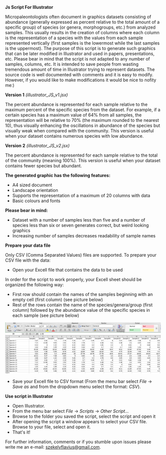 **Js Script For Illustrator**

Micropaleontologists often document in graphics datasets consisting of abundance (generally expressed as percent relative to the total amount of a specific group) of species (or genera, morphogroups, etc.) from analyzed samples. This usually results in the creation of columns where each column is the representation of a species with the values from each sample represented vertically (first samples is the lowermost while the last samples is the uppermost). The purpose of this script is to generate such graphics that can be later modified in Illustrator and used in papers, presentations, etc. Please bear in mind that the script is not adapted to any number of samples, columns, etc. It is intended to save people from wasting tremendous amount of time in Illustrator  trying to represent datasets.  The source code is well documented with comments and it is easy to modify. However, if you would like to make modifications it would be nice to nofity me:) 

**Version 1** *(illustrator_JS_v1.jsx)*

The percent abundance is represented for each sample relative to the maximum percent of the specific species from the dataset. For example, if a certain species has a maximum value of 64% from all samples, the representation will be relative to 70% (the maximum rounded to the nearest 10), thus visually enhancing the oscillations in abundance of the species but visually weak when compared with the community. This version is useful when your dataset contains numerous species with low abundance.

**Version 2** *(illustrator_JS_v2.jsx)*

The percent abundance is represented for each sample relative to the total of the community (meaning 100%).
This version is useful when your dataset contains fewer species but abundant.

**The generated graphic has the following features:**

 - A4 sized document
 - Landscape orientation
 - Supports the representation of a maximum of 20 columns with data
 - Basic colours and fonts

**Please bear in mind:**

 - Dataset with a number of samples less than five and a number of species less than six or seven generates correct, but weird looking graphics
 - Increasing number of samples decreases readability of sample names

**Prepare your data file**

Only CSV (Comma Separated Values) files are supported. To prepare your CSV file with the data:

- Open your Excell file that contains the data to be used

In order for the script to work properly, your Excell sheet should be organized the following way:

- First row should contain the names of the samples beginning with an empty cell (first column) (see picture below)
 - Rest of the rows contain the name of the species/genera/group (first column) followed by the abundance value of the specific species in each sample (see picture below)

![image](Images/CSVFile.png)

- Save your Excell file to CSV format (From the menu bar select *File* -> *Save as* and from the dropdown menu select the format: *CSV*).

**Use script in Illustrator**

- Open Illustrator.
- From the menu bar select *File* -> *Scripts* -> *Other Script…*
- Browse to the folder you saved the script, select the script and open it
- After opening the script a window appears to select your CSV file. Browse to your file, select and open it.
- That's it!

For further information, comments or if you stumble upon issues please write me an e-mail: szekelyflavius@gmail.com.


